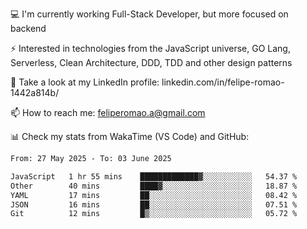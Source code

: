 💻 I'm currently working Full-Stack Developer, but more focused on backend

⚡ Interested in technologies from the JavaScript universe, GO Lang, Serverless, Clean Architecture, DDD, TDD and other design patterns

👥 Take a look at my LinkedIn profile: linkedin.com/in/felipe-romao-1442a814b/

📫 How to reach me: feliperomao.a@gmail.com

📊 Check my stats from WakaTime (VS Code) and GitHub:

<!--START_SECTION:waka-->

```txt
From: 27 May 2025 - To: 03 June 2025

JavaScript   1 hr 55 mins    █████████████▓░░░░░░░░░░░   54.37 %
Other        40 mins         ████▓░░░░░░░░░░░░░░░░░░░░   18.87 %
YAML         17 mins         ██░░░░░░░░░░░░░░░░░░░░░░░   08.42 %
JSON         16 mins         ██░░░░░░░░░░░░░░░░░░░░░░░   07.51 %
Git          12 mins         █▒░░░░░░░░░░░░░░░░░░░░░░░   05.72 %
```

<!--END_SECTION:waka-->
